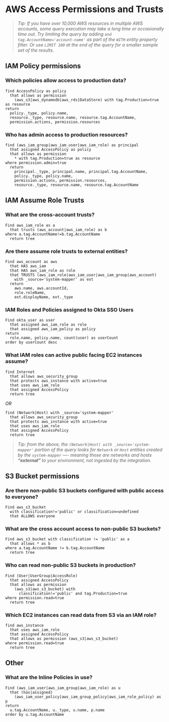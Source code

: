 
# AWS Access Permissions and Trusts

> _Tip: If you have over 10,000 AWS resources in multiple AWS accounts, some
query execution may take a long time or occasionally time out. Try limiting the
query by adding `and tag.AccountName='account-name'` as part of the `WITH`
entity property filter. Or use `LIMIT 100` at the end of the query for a smaller
sample set of the results._

## IAM Policy permissions

### Which policies allow access to production data?

```j1ql
find AccessPolicy as policy
  that allows as permission
    (aws_s3|aws_dynamodb|aws_rds|DataStore) with tag.Production=true as resource
return
  policy._type, policy.name,
  resource._type, resource.name, resource.tag.AccountName,
  permission.actions, permission.resources
```

### Who has admin access to production resources?

```j1ql
find (aws_iam_group|aws_iam_user|aws_iam_role) as principal
  that assigned AccessPolicy as policy
  that allows as permission
    * with tag.Production=true as resource
where permission.admin=true
  return
    principal._type, principal.name, principal.tag.AccountName,
    policy._type, policy.name,
    permission.actions, permission.resources,
    resource._type, resource.name, resource.tag.AccountName
```

## IAM Assume Role Trusts

### What are the cross-account trusts?

```j1ql
Find aws_iam_role as a
  that trusts (aws_account|aws_iam_role) as b
where a.tag.AccountName!=b.tag.AccountName
  return tree
```

### Are there assume role trusts to external entities?

```j1ql
Find aws_account as aws
  that HAS aws_iam
  that HAS aws_iam_role as role
  that TRUSTS (aws_iam_role|aws_iam_user|aws_iam_group|aws_account)
    with _source='system-mapper' as ext
  return
    aws.name, aws.accountId,
    role.roleName,
    ext.displayName, ext._type
```

### IAM Roles and Policies assigned to Okta SSO Users

```j1ql
Find okta_user as user
  that assigned aws_iam_role as role
  that assigned aws_iam_policy as policy
return
  role.name, policy.name, count(user) as userCount
order by userCount desc
```

### What IAM roles can active public facing EC2 instances assume?

```j1ql
find Internet
  that allows aws_security_group
  that protects aws_instance with active=true
  that uses aws_iam_role
  that assigned AccessPolicy
  return tree
```

_OR_

```j1ql
find (Network|Host) with _source='system-mapper'
  that allows aws_security_group
  that protects aws_instance with active=true
  that uses aws_iam_role
  that assigned AccessPolicy
  return tree
```

> _Tip: from the above, the `(Network|Host) with _source='system-mapper'`
portion of the query looks for `Network` or `Host` entities created by the
`system-mapper` —- meaning those are networks and hosts **“external”** to your
environment, not ingested by the integration._

## S3 Bucket permissions

### Are there non-public S3 buckets configured with public access to everyone?

```j1ql
Find aws_s3_bucket
  with classification!='public' or classification=undefined
  that ALLOWS everyone
```

### What are the cross account access to non-public S3 buckets?

```j1ql
Find aws_s3_bucket with classification != 'public' as a
  that allows * as b
where a.tag.AccountName != b.tag.AccountName
  return tree
```

### Who can read non-public S3 buckets in production?

```j1ql
Find (User|UserGroup|AccessRole)
  that assigned AccessPolicy
  that allows as permission
    (aws_s3|aws_s3_bucket) with
      classification!='public' and tag.Production=true
where permission.read=true
  return tree
```

### Which EC2 instances can read data from S3 via an IAM role?

```j1ql
find aws_instance
  that uses aws_iam_role
  that assigned AccessPolicy
  that allows as permission (aws_s3|aws_s3_bucket)
where permission.read=true
  return tree
```

## Other

### What are the Inline Policies in use?

```j1ql
Find (aws_iam_user|aws_iam_group|aws_iam_role) as u
  that (has|assigned)
    (aws_iam_user_policy|aws_iam_group_policy|aws_iam_role_policy) as p
return
  u.tag.AccountName, u._type, u.name, p.name
order by u.tag.AccountName
```
